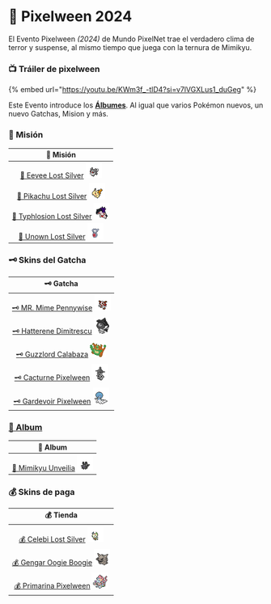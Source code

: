 # 🎃 Pixelween 2024

El Evento Pixelween _(2024)_ de Mundo PixelNet trae el verdadero clima de terror y suspense, al mismo tiempo que juega con la ternura de Mimikyu.

### 📺 Tráiler de pixelween

{% embed url="https://youtu.be/KWm3f_-tlD4?si=v7lVGXLus1_duGeg" %}

Este Evento introduce los **[Álbumes](../../funciones/Album.md)**. Al igual que varios Pokémon nuevos, un nuevo Gatchas, Mision y más.

### 📕 Misión

| 📕 Misión |
| :---: |
| [📕 Eevee Lost Silver](mision-eevee-lostsilver.md) ![Sprite de Eevee Pennywise](../../images/pokemon/pixelween/ls2-sprite.png)|
| [📕 Pikachu Lost Silver](mision-pikachu-lostsilver.md) ![Sprite de Pikachu Dimitrescu](../../images/pokemon/pixelween/ls1-sprite.png)|
| [📕 Typhlosion Lost Silver](mision-typhlosion-lostsilver.md) ![Sprite de Typhlosion Calabaza](../../images/pokemon/pixelween/ls3-sprite.png)|
| [📕 Unown Lost Silver](mision-unown-lostsilver.md) ![Sprite de Unown Calabaza](../../images/pokemon/pixelween/ls-v-sprite.png)|

### 🗝️ Skins del Gatcha

| 🗝️ Gatcha |
| :---: |
| [🗝️ MR. Mime Pennywise](gatcha-mrmime-pennywise.md) ![Sprite de MR. Mime Pennywise](../../images/pokemon/pixelween/pennywise-sprite.png)|
| [🗝️ Hatterene Dimitrescu](gatcha-hatterene-dimitrescu.md) ![Sprite de Hatterene Dimitrescu](../../images/pokemon/pixelween/dimitrescu-sprite.png)|
| [🗝️ Guzzlord Calabaza](gatcha-guzzlord-calabaza.md) ![Sprite de Guzzlord Calabaza](../../images/pokemon/pixelween/calabaza-sprite.png)|
| [🗝️ Cacturne Pixelween](gatcha-cacturne-pixelween.md) ![Sprite de Cacturne Pixelween](../../images/pokemon/pixelween/cacturne-sprite.png)|
| [🗝️ Gardevoir Pixelween](gatcha-gardevoir-pixelween.md) ![Sprite de Gardevoir Pixelween](../../images/pokemon/pixelween/gardevoir-sprite.png)|

### [🔖 Album ](../../funciones/album/album_mimikyu.md)

| 🔖 Album |
| :---: |
| [🔖 Mimikyu Unveilia](album-mimikyu-unveilia.md) ![Sprite de Eevee Reno](../../images/funciones/album/mimikyu/mimiunveilia-sp.png)|

### 💰 Skins de paga

| 💰 Tienda |
| :---: |
| [💰 Celebi Lost Silver](paga-celebi-lostsilver.md) ![Sprite de Celebi Lost Silver](../../images/pokemon/pixelween/ls4-sprite.png)|
| [💰 Gengar Oogie Boogie](paga-gengar-oogieboogie.md) ![Sprite de Gengar Oogie Boogie](../../images/pokemon/pixelween/oogieboogie-sprite.png)|
| [💰 Primarina Pixelween](paga-primarina-pixelween.md) ![Sprite de Primarina Pixelween](../../images/pokemon/pixelween/primarina-sprite.png)|
